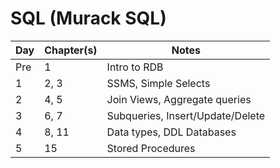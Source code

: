 # SQL (Murack SQL)

| Day | Chapter(s) | Notes |
| ---- | ----------- | ---- |
| Pre | 1 | Intro to RDB
| 1 | 2, 3 | SSMS, Simple Selects |
| 2 | 4, 5 | Join Views, Aggregate queries|
| 3 | 6, 7 | Subqueries, Insert/Update/Delete |
| 4 | 8, 11 | Data types, DDL Databases |
| 5 | 15 | Stored Procedures |